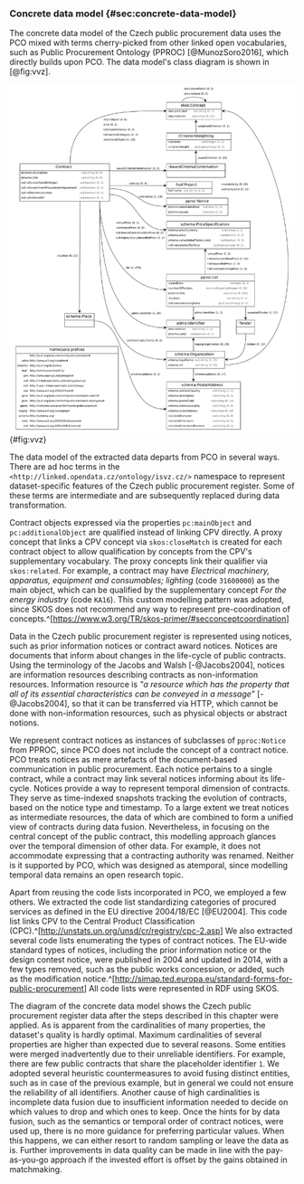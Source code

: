 ### Concrete data model {#sec:concrete-data-model}

The concrete data model of the Czech public procurement data uses the PCO mixed with terms cherry-picked from other linked open vocabularies, such as Public Procurement Ontology (PPROC) [@MunozSoro2016], which directly builds upon PCO.
The data model's class diagram is shown in [@fig:vvz].

![Class diagram of the Czech public procurement data](img/vvz.png){#fig:vvz}

The data model of the extracted data departs from PCO in several ways.
There are ad hoc terms in the `<http://linked.opendata.cz/ontology/isvz.cz/>` namespace to represent dataset-specific features of the Czech public procurement register.
Some of these terms are intermediate and are subsequently replaced during data transformation.

Contract objects expressed via the properties `pc:mainObject` and `pc:additionalObject` are qualified instead of linking CPV directly.
A proxy concept that links a CPV concept via `skos:closeMatch` is created for each contract object to allow qualification by concepts from the CPV's supplementary vocabulary.
The proxy concepts link their qualifier via `skos:related`.
For example, a contract may have *Electrical machinery, apparatus, equipment and consumables; lighting* (code `31600000`) as the main object, which can be qualified by the supplementary concept *For the energy industry* (code `KA16`).
This custom modelling pattern was adopted, since SKOS does not recommend any way to represent pre-coordination of concepts.^[<https://www.w3.org/TR/skos-primer/#secconceptcoordination>]

Data in the Czech public procurement register is represented using notices, such as prior information notices or contract award notices.
Notices are documents that inform about changes in the life-cycle of public contracts.
Using the terminology of the Jacobs and Walsh [-@Jacobs2004], notices are information resources describing contracts as non-information resources. 
Information resource is *"a resource which has the property that all of its essential characteristics can be conveyed in a message"* [-@Jacobs2004], so that it can be transferred via HTTP, which cannot be done with non-information resources, such as physical objects or abstract notions.

<!--
TODO: Add a (simplified) diagram of public contract lifecycle in terms of public notices.
-->

We represent contract notices as instances of subclasses of `pproc:Notice` from PPROC, since PCO does not include the concept of a contract notice.
PCO treats notices as mere artefacts of the document-based communication in public procurement.
Each notice pertains to a single contract, while a contract may link several notices informing about its life-cycle.
Notices provide a way to represent temporal dimension of contracts.
They serve as time-indexed snapshots tracking the evolution of contracts, based on the notice type and timestamp.
To a large extent we treat notices as intermediate resources, the data of which are combined to form a unified view of contracts during data fusion.
Nevertheless, in focusing on the central concept of the public contract, this modelling approach glances over the temporal dimension of other data.
For example, it does not accommodate expressing that a contracting authority was renamed.
Neither is it supported by PCO, which was designed as atemporal, since modelling temporal data remains an open research topic.

Apart from reusing the code lists incorporated in PCO, we employed a few others.
We extracted the code list standardizing categories of procured services as defined in the EU directive 2004/18/EC [@EU2004].
This code list links CPV to the Central Product Classification (CPC).^[<http://unstats.un.org/unsd/cr/registry/cpc-2.asp>]
We also extracted several code lists enumerating the types of contract notices.
The EU-wide standard types of notices, including the prior information notice or the design contest notice, were published in 2004 and updated in 2014, with a few types removed, such as the public works concession, or added, such as the modification notice.^[<http://simap.ted.europa.eu/standard-forms-for-public-procurement>]
All code lists were represented in RDF using SKOS.

The diagram of the concrete data model shows the Czech public procurement register data after the steps described in this chapter were applied.
As is apparent from the cardinalities of many properties, the dataset's quality is hardly optimal.
Maximum cardinalities of several properties are higher than expected due to several reasons.
Some entities were merged inadvertently due to their unreliable identifiers.
For example, there are few public contracts that share the placeholder identifier `1`.
We adopted several heuristic countermeasures to avoid fusing distinct entities, such as in case of the previous example, but in general we could not ensure the reliability of all identifiers.
Another cause of high cardinalities is incomplete data fusion due to insufficient information needed to decide on which values to drop and which ones to keep.
Once the hints for by data fusion, such as the semantics or temporal order of contract notices, were used up, there is no more guidance for preferring particular values.
When this happens, we can either resort to random sampling or leave the data as is.
Further improvements in data quality can be made in line with the pay-as-you-go approach if the invested effort is offset by the gains obtained in matchmaking.

<!--
The temporal nature of the public procurement domain is important because much of the value of this data is transient and decreases as the data ages.
Due to the transient nature of public procurement data, the data that starts as a business opportunity ends up as a historic record.
-->
